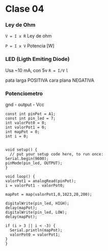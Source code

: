 # Clase 04
### Ley de Ohm

```V = I x R``` Ley de ohm

```P = I x V``` Potencia [W]

### LED (Ligth Emiting Diode)
Usa ~10 mA, con 5v ```R = I/V``` ```l```

pata larga POSITIVA
cara plana NEGATIVA

### Potenciometro
gnd - output - Vcc


```
const int pinPot = A1;
const int pin_led = 7;
int valorPot0 = 0;
int valorPot1 = 0;
int mapPot = 0;
int i = 0;


void setup() {
  // put your setup code here, to run once:
Serial.begin(9600);
pinMode(pin_led, OUTPUT);
}

void loop() {
valorPot1 = analogRead(pinPot);
i = valorPot1 - valorPot0;

mapPot = map(valorPot1,0,1023,20,200);

digitalWrite(pin_led, HIGH);
delay(mapPot);
digitalWrite(pin_led, LOW);
delay(mapPot);

if (i > 3 || i < -3) {
  Serial.println(mapPot);
  valorPot0 = valorPot1;
}
}

```



